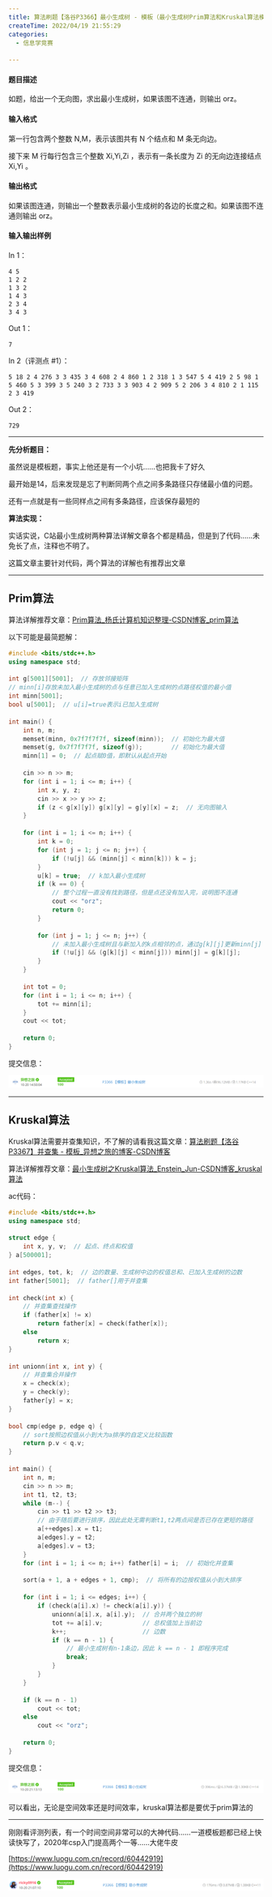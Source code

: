```yaml
---
title: 算法刷题【洛谷P3366】最小生成树 - 模板（最小生成树Prim算法和Kruskal算法模板）
createTime: 2022/04/19 21:55:29
categories:
  - 信息学竞赛

---
```


#### 题目描述

如题，给出一个无向图，求出最小生成树，如果该图不连通，则输出 orz。

#### 输入格式

第一行包含两个整数 N,M，表示该图共有 N 个结点和 M 条无向边。

接下来 M 行每行包含三个整数 Xi,Yi,Zi ，表示有一条长度为 Zi 的无向边连接结点 Xi,Yi 。

#### 输出格式

如果该图连通，则输出一个整数表示最小生成树的各边的长度之和。如果该图不连通则输出 orz。

#### 输入输出样例

In 1：

```text
4 5
1 2 2
1 3 2
1 4 3
2 3 4
3 4 3
```

Out 1：

```text
7
```

In 2（评测点 #1）：

```text
5 18 2 4 276 3 3 435 3 4 608 2 4 860 1 2 318 1 3 547 5 4 419 2 5 98 1 5 460 5 3 399 3 5 240 3 2 733 3 3 903 4 2 909 5 2 206 3 4 810 2 1 115 2 3 419
```

Out 2：

```text
729
```

---

**先分析题目：**

虽然说是模板题，事实上他还是有一个小坑……也把我卡了好久

最开始是14，后来发现是忘了判断同两个点之间多条路径只存储最小值的问题。

还有一点就是有一些同样点之间有多条路径，应该保存最短的

**算法实现：**

实话实说，C站最小生成树两种算法详解文章各个都是精品，但是到了代码……未免长了点，注释也不明了。

这篇文章主要针对代码，两个算法的详解也有推荐出文章

---

## Prim算法

算法详解推荐文章：[Prim算法_杨氏计算机知识整理-CSDN博客_prim算法](https://blog.csdn.net/qq_34793133/article/details/80633494)

以下可能是最简题解：

```cpp
#include <bits/stdc++.h>
using namespace std;

int g[5001][5001];  // 存放邻接矩阵
// minn[i]存放未加入最小生成树的点与任意已加入生成树的点路径权值的最小值
int minn[5001];
bool u[5001];  // u[i]=true表示i已加入生成树

int main() {
    int n, m;
    memset(minn, 0x7f7f7f7f, sizeof(minn));  // 初始化为最大值
    memset(g, 0x7f7f7f7f, sizeof(g));        // 初始化为最大值
    minn[1] = 0;  // 起点赋0值，即默认从起点开始

    cin >> n >> m;
    for (int i = 1; i <= m; i++) {
        int x, y, z;
        cin >> x >> y >> z;
        if (z < g[x][y]) g[x][y] = g[y][x] = z;  // 无向图输入
    }

    for (int i = 1; i <= n; i++) {
        int k = 0;
        for (int j = 1; j <= n; j++) {
            if (!u[j] && (minn[j] < minn[k])) k = j;
        }
        u[k] = true;  // k加入最小生成树
        if (k == 0) {
            // 整个过程一直没有找到路径，但是点还没有加入完，说明图不连通
            cout << "orz";
            return 0;
        }

        for (int j = 1; j <= n; j++) {
            // 未加入最小生成树且与新加入的k点相邻的点，通过g[k][j]更新minn[j]
            if (!u[j] && (g[k][j] < minn[j])) minn[j] = g[k][j];
        }
    }

    int tot = 0;
    for (int i = 1; i <= n; i++) {
        tot += minn[i];
    }
    cout << tot;

    return 0;
}
```

提交信息：

![在这里插入图片描述](../images/6a0b4284874c7dd6bd53f1107e41e748.png)

---

## Kruskal算法

 Kruskal算法需要并查集知识，不了解的请看我这篇文章：[算法刷题【洛谷P3367】并查集 - 模板_异想之旅的博客-CSDN博客](https://blog.csdn.net/weixin_44495599/article/details/120681307)

算法详解推荐文章：[最小生成树之Kruskal算法_Enstein_Jun-CSDN博客_kruskal算法](https://blog.csdn.net/luomingjun12315/article/details/47700237)

ac代码：

```cpp
#include <bits/stdc++.h>
using namespace std;

struct edge {
    int x, y, v;  // 起点、终点和权值
} a[500001];

int edges, tot, k;  // 边的数量、生成树中边的权值总和、已加入生成树的边数
int father[5001];  // father[]用于并查集

int check(int x) {
    // 并查集查找操作
    if (father[x] != x)
        return father[x] = check(father[x]);
    else
        return x;
}

int unionn(int x, int y) {
    // 并查集合并操作
    x = check(x);
    y = check(y);
    father[y] = x;
}

bool cmp(edge p, edge q) {
    // sort按照边权值从小到大为a排序的自定义比较函数
    return p.v < q.v;
}

int main() {
    int n, m;
    cin >> n >> m;
    int t1, t2, t3;
    while (m--) {
        cin >> t1 >> t2 >> t3;
        // 由于随后要进行排序，因此此处无需判断t1,t2两点间是否已存在更短的路径
        a[++edges].x = t1;
        a[edges].y = t2;
        a[edges].v = t3;
    }
    for (int i = 1; i <= n; i++) father[i] = i;  // 初始化并查集

    sort(a + 1, a + edges + 1, cmp);  // 将所有的边按权值从小到大排序

    for (int i = 1; i <= edges; i++) {
        if (check(a[i].x) != check(a[i].y)) {
            unionn(a[i].x, a[i].y);  // 合并两个独立的树
            tot += a[i].v;           // 总权值加上当前边
            k++;                     // 边数
            if (k == n - 1) {
                // 最小生成树有n-1条边，因此 k == n - 1 即程序完成
                break;
            }
        }
    }

    if (k == n - 1)
        cout << tot;
    else
        cout << "orz";

    return 0;
}
```

提交信息：

![在这里插入图片描述](../images/408d4271bdc7b5def983af41e94c90cb.png)

可以看出，无论是空间效率还是时间效率，kruskal算法都是要优于prim算法的

---

刚刚看评测列表，有一个时间空间非常可以的大神代码……一道模板题都已经上快读快写了，2020年csp入门提高两个一等……大佬牛皮

[https://www.luogu.com.cn/record/60442919](https://www.luogu.com.cn/record/60442919)

![在这里插入图片描述](../images/3c1d7959e459e529376d4f073a981249.png)

